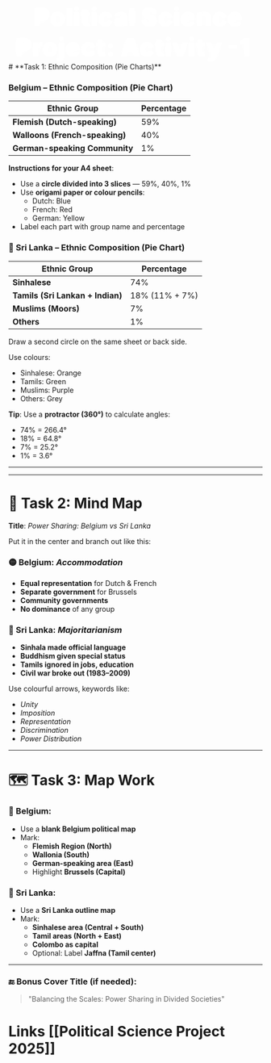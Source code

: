 
 <div style = "text-align: center;"><span style = "animation: fadeInUp 0.7s ease-in-out; font-weight: bold;"><span style="text-shadow: 0 0 13px rgb(255,255,255), 0 0 2px rgb(255,255,255); font-size: 50; font-weight: 1000; padding: 3px; padding-right: 10px; padding-left: 10px; border-radius: 7px; color: rgb(255,255,255);">Political Science Project: Activity -1</span></span></div>
# **Task 1: Ethnic Composition (Pie Charts)**

### Belgium – Ethnic Composition (Pie Chart)

| Ethnic Group                   | Percentage |
| ------------------------------ | ---------- |
| **Flemish (Dutch-speaking)**   | 59%        |
| **Walloons (French-speaking)** | 40%        |
| **German-speaking Community**  | 1%         |

**Instructions for your A4 sheet**:

- Use a **circle divided into 3 slices** — 59%, 40%, 1%
- Use **origami paper or colour pencils**:
    - Dutch: Blue
    - French: Red
    - German: Yellow
- Label each part with group name and percentage

### 🔴 Sri Lanka – Ethnic Composition (Pie Chart)

|Ethnic Group|Percentage|
|---|---|
|**Sinhalese**|74%|
|**Tamils (Sri Lankan + Indian)**|18% (11% + 7%)|
|**Muslims (Moors)**|7%|
|**Others**|1%|

Draw a second circle on the same sheet or back side.

Use colours:

- Sinhalese: Orange
- Tamils: Green
- Muslims: Purple
- Others: Grey

**Tip**: Use a **protractor (360°)** to calculate angles:

- 74% = 266.4°
- 18% = 64.8°
- 7% = 25.2°
- 1% = 3.6°

---

---

# 🧠 **Task 2: Mind Map**

**Title**: _Power Sharing: Belgium vs Sri Lanka_

Put it in the center and branch out like this:

### 🟡 Belgium: _Accommodation_

- **Equal representation** for Dutch & French
- **Separate government** for Brussels
- **Community governments**
- **No dominance** of any group

### 🔴 Sri Lanka: _Majoritarianism_

- **Sinhala made official language**
- **Buddhism given special status**
- **Tamils ignored in jobs, education**
- **Civil war broke out (1983–2009)**

Use colourful arrows, keywords like:

- _Unity_
- _Imposition_
- _Representation_
- _Discrimination_
- _Power Distribution_

---

# 🗺️ **Task 3: Map Work**

### 🔹 Belgium:

- Use a **blank Belgium political map**
- Mark:
    - **Flemish Region (North)**
    - **Wallonia (South)**
    - **German-speaking area (East)**
    - Highlight **Brussels (Capital)**

### 🔻 Sri Lanka:

- Use a **Sri Lanka outline map**
- Mark:
    - **Sinhalese area (Central + South)**
    - **Tamil areas (North + East)**
    - **Colombo as capital**
    - Optional: Label **Jaffna (Tamil center)**

---

### 🔚 Bonus Cover Title (if needed):

> "Balancing the Scales: Power Sharing in Divided Societies"


# Links [[Political Science Project 2025]]